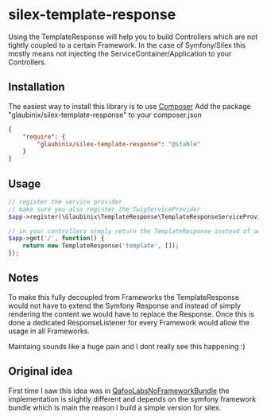 silex-template-response
=======================

Using the TemplateResponse will help you to build Controllers which are not tightly coupled to a certain Framework. In the case of Symfony/Silex this mostly means not injecting the ServiceContainer/Application to your Controllers.

Installation
------------

The easiest way to install this library is to use [Composer](http://getcomposer.org/)
Add the package "glaubinix/silex-template-response" to your composer.json

```json
{
    "require": {
        "glaubinix/silex-template-response": "@stable"
    }
}
```

Usage
-----

```php
// register the service provider
// make sure you also register the TwigServiceProvider
$app->register(\Glaubinix\TemplateResponse\TemplateResponseServiceProvider());

// in your controllers simply return the TemplateResponse instead of accessing $app['twig']
$app->get('/', function() {
    return new TemplateResponse('template', []);
});

```

Notes
-----

To make this fully decoupled from Frameworks the TemplateResponse would not have to extend the Symfony Response and instead of simply rendering the content we would have to replace the Response. Once this is done a dedicated ResponseListener for every Framework would allow the usage in all Frameworks.

Maintaing sounds like a huge pain and I dont really see this happening :)


Original idea
-------------

First time I saw this idea was in  [QafooLabsNoFrameworkBundle](https://github.com/QafooLabs/QafooLabsNoFrameworkBundle/) the implementation is slightly different and depends on the symfony framework bundle which is main the reason I build a simple version for silex. 
